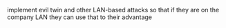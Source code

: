 implement evil twin and other LAN-based attacks so that if they are on the company LAN they can use that to their advantage
